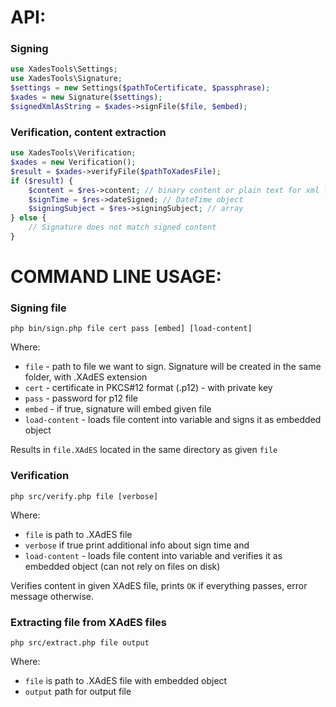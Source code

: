 # API:

### Signing

```php
use XadesTools\Settings;
use XadesTools\Signature;
$settings = new Settings($pathToCertificate, $passphrase);
$xades = new Signature($settings);
$signedXmlAsString = $xades->signFile($file, $embed);
```

### Verification, content extraction

```php
use XadesTools\Verification;
$xades = new Verification();
$result = $xades->verifyFile($pathToXadesFile);
if ($result) {
    $content = $res->content; // binary content or plain text for xml files
    $signTime = $res->dateSigned; // DateTime object
    $signingSubject = $res->signingSubject; // array
} else {
    // Signature does not match signed content
}
```

# COMMAND LINE USAGE:

### Signing file
```shell
php bin/sign.php file cert pass [embed] [load-content]
```
Where:
- `file` - path to file we want to sign. Signature will be created in the same folder, with .XAdES extension
- `cert` - certificate in PKCS#12 format (.p12) - with private key
- `pass` - password for p12 file
- `embed` - if true, signature will embed given file
- `load-content` - loads file content into variable and signs it as embedded object

Results in `file.XAdES` located in the same directory as given `file`

### Verification

```shell
php src/verify.php file [verbose]
```
Where:
- `file` is path to .XAdES file
- `verbose` if true print additional info about sign time and
- `load-content` - loads file content into variable and verifies it as embedded object (can not rely on files on disk)

Verifies content in given XAdES file, prints `OK` if everything passes, error message otherwise.

### Extracting file from XAdES files

```shell
php src/extract.php file output
```
Where:
- `file` is path to .XAdES file with embedded object
- `output` path for output file
